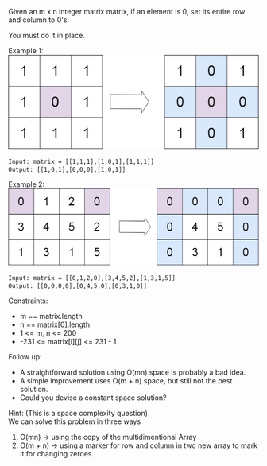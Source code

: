Given an m x n integer matrix matrix, if an element is 0, set its entire row and column to 0's.  

You must do it in place.  

Example 1:  
![alt text](image.png)  

```
Input: matrix = [[1,1,1],[1,0,1],[1,1,1]]  
Output: [[1,0,1],[0,0,0],[1,0,1]]  
```

Example 2:  
![alt text](image-1.png)  

```
Input: matrix = [[0,1,2,0],[3,4,5,2],[1,3,1,5]]  
Output: [[0,0,0,0],[0,4,5,0],[0,3,1,0]]  
```

Constraints:    
* m == matrix.length
* n == matrix[0].length
* 1 <= m, n <= 200
* -231 <= matrix[i][j] <= 231 - 1
 

Follow up:  
* A straightforward solution using O(mn) space is probably a bad idea.
* A simple improvement uses O(m + n) space, but still not the best solution.
* Could you devise a constant space solution?


Hint: (This is a space complexity question)  
We can solve this problem in three ways  
1. O(mn)  -> using the copy of the multidimentional Array  
2. O(m + n) -> using a marker for row and column in two new array to mark it for changing zeroes  